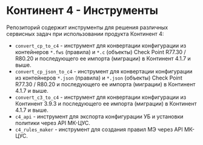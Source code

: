 # Континент 4 - Инструменты

Репозиторий содержит инструменты для решения различных сервисных задач при использовании продукта Континент 4:

- `convert_cp_to_c4` - инструмент для конвертации конфигурации из контейнеров `*.fws` (правила) и `*.c` (объекты) Check Point R77.30 / R80.20 и последующего ее импорта (миграции) в Континент 4.1.7 и выше.
- `convert_cp_json_to_c4` - инструмент для конвертации конфигурации из контейнеров `*.json` (правила) и `*.json` (объекты) Check Point R77.30 / R80.20 и последующего ее импорта (миграции) в Континент 4.1.7 и выше.
- `convert_с3_to_c4` - инструмент для конвертации конфигурации из Континент 3.9.3 и последующего ее импорта (миграции) в Континент 4.1.7 и выше.
- `c4_api` - инструмент для экспорта конфигурации УБ и установки политики через API МК-ЦУС.
- `c4_rules_maker` - инструмент для создания правил МЭ через API МК-ЦУС.
